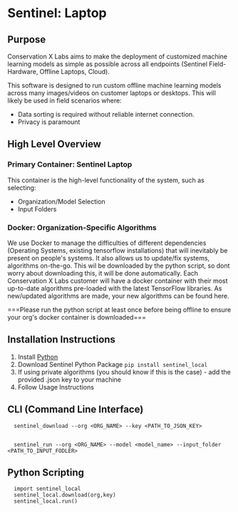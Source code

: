 # Sentinel: Laptop

## Purpose
Conservation X Labs aims to make the deployment of customized machine learning models as simple as possible across all endpoints (Sentinel Field-Hardware, Offline Laptops, Cloud). 

This software is designed to run custom offline machine learning models across many images/videos on customer laptops or desktops. This will likely be used in field scenarios where:
- Data sorting is required without reliable internet connection. 
- Privacy is paramount


## High Level Overview

### Primary Container: Sentinel Laptop
This container is the high-level functionality of the system, such as selecting:
- Organization/Model Selection
- Input Folders

### Docker: Organization-Specific Algorithms
We use Docker to manage the difficulties of different dependencies (Operating Systems, existing tensorflow installations) that will inevitably be present on people's systems. It also allows us to update/fix systems, algorithms on-the-go.
This wil be downloaded by the python script, so dont worry about downloading this, it will be done automatically. Each Conservation  X Labs customer will have a docker container with their most up-to-date algorithms pre-loaded with the latest TensorFlow libraries. As new/updated algorithms are made, your new algorithms can be found here.

===Please run the python script at least once before being offline to ensure your org's docker container is downloaded===


## Installation Instructions

1. Install [Python](https://www.python.org/downloads/)
2. Download Sentinel Python Package ```pip install sentinel_local```
3. If using private algorithms (you should know if this is the case) - add the provided .json key to your machine
4. Follow Usage Instructions

## CLI (Command Line Interface)
```
  sentinel_download --org <ORG_NAME> --key <PATH_TO_JSON_KEY>
  
```
```
  sentinel_run --org <ORG_NAME> --model <model_name> --input_folder <PATH_TO_INPUT_FODLER>
```
## Python Scripting
```
  import sentinel_local
  sentinel_local.download(org,key)
  sentinel_local.run()
```
